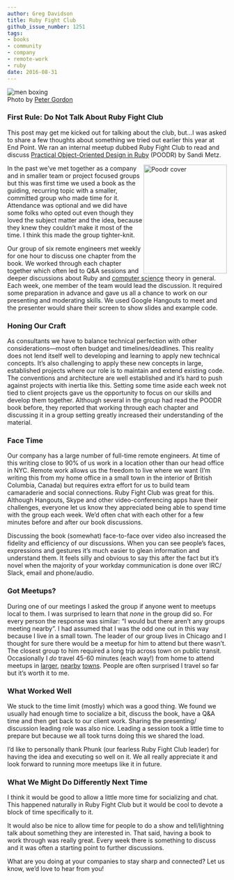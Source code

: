 ```yaml
---
author: Greg Davidson
title: Ruby Fight Club
github_issue_number: 1251
tags:
- books
- community
- company
- remote-work
- ruby
date: 2016-08-31
---
```


<img alt="men boxing" src="/blog/2016/08/ruby-fight-club/image-0.jpeg" /><br>Photo by [Peter Gordon](https://www.flickr.com/photos/superwebdeveloper/)

### First Rule: Do Not Talk About Ruby Fight Club

This post may get me kicked out for talking about the club, but…I was asked to share a few thoughts about something we tried out earlier this year at End Point. We ran an internal meetup dubbed Ruby Fight Club to read and discuss [Practical Object-Oriented Design in Ruby](https://www.poodr.com/) (POODR) by Sandi Metz.

<img align="right" alt="Poodr cover" border="0" height="250" src="/blog/2016/08/ruby-fight-club/image-1.jpeg" title="poodr-cover.jpg" width="191" />
In the past we’ve met together as a company and in smaller team or project focused groups but this was first time we used a book as the guiding, recurring topic with a smaller, committed group who made time for it. Attendance was optional and we did have some folks who opted out even though they loved the subject matter and the idea, because they knew they couldn’t make it most of the time. I think this made the group tighter-knit.

Our group of six remote engineers met weekly for one hour to discuss one chapter from the book. We worked through each chapter together which often led to Q&A sessions and deeper discussions about Ruby and [computer science](https://en.wikipedia.org/wiki/Computer_science) theory in general. Each week, one member of the team would lead the discussion. It required some preparation in advance and gave us all a chance to work on our presenting and moderating skills. We used Google Hangouts to meet and the presenter would share their screen to show slides and example code.

### Honing Our Craft

As consultants we have to balance technical perfection with other considerations—​most often budget and timelines/​deadlines. This reality does not lend itself well to developing and learning to apply new technical concepts. It’s also challenging to apply these new concepts in large, established projects where our role is to maintain and extend existing code. The conventions and architecture are well established and it’s hard to push against projects with inertia like this. Setting some time aside each week not tied to client projects gave us the opportunity to focus on our skills and develop them together. Although several in the group had read the POODR book before, they reported that working through each chapter and discussing it in a group setting greatly increased their understanding of the material.

### Face Time

Our company has a large number of full-time remote engineers. At time of this writing close to 90% of us work in a location other than our head office in NYC. Remote work allows us the freedom to live where we want (I’m writing this from my home office in a small town in the interior of British Columbia, Canada) but requires extra effort for us to build team camaraderie and social connections. Ruby Fight Club was great for this. Although Hangouts, Skype and other video-conferencing apps have their challenges, everyone let us know they appreciated being able to spend time with the group each week. We’d often chat with each other for a few minutes before and after our book discussions.

Discussing the book (somewhat) face-to-face over video also increased the fidelity and efficiency of our discussions. When you can see people’s faces, expressions and gestures it’s much easier to glean information and understand them. It feels silly and obvious to say this after the fact but it’s novel when the majority of your workday communication is done over IRC/​Slack, email and phone/​audio.

### Got Meetups?

During one of our meetings I asked the group if anyone went to meetups local to them. I was surprised to learn that *none* in the group did so. For every person the response was similar: “I would but there aren’t any groups meeting nearby”. I had assumed that I was the odd one out in this way because I live in a small town. The leader of our group lives in Chicago and I thought for sure there would be a meetup for him to attend but there wasn’t. The closest group to him required a long trip across town on public transit. Occasionally I *do* travel 45-60 minutes (each way!) from home to attend meetups in [larger](http://okdg.org/), [nearby](https://startupvernon.com/) [towns](https://kamloopsinnovation.ca/). People are often surprised I travel so far but it’s worth it to me.

### What Worked Well

We stuck to the time limit (mostly) which was a good thing. We found we usually had enough time to socialize a bit, discuss the book, have a Q&A time and then get back to our client work. Sharing the presenting/​discussion leading role was also nice. Leading a session took a little time to prepare but because we all took turns doing this we shared the load.

I’d like to personally thank Phunk (our fearless Ruby Fight Club leader) for having the idea and executing so well on it. We all really appreciate it and look forward to running more meetups like it in future.

### What We Might Do Differently Next Time

I think it would be good to allow a little more time for socializing and chat. This happened naturally in Ruby Fight Club but it would be cool to devote a block of time specifically to it.

It would also be nice to allow time for people to do a show and tell/​lightning talk about something they are interested in. That said, having a book to work through was really great. Every week there is something to discuss and it was often a starting point to further discussions.

What are you doing at your companies to stay sharp and connected? Let us know, we’d love to hear from you!
